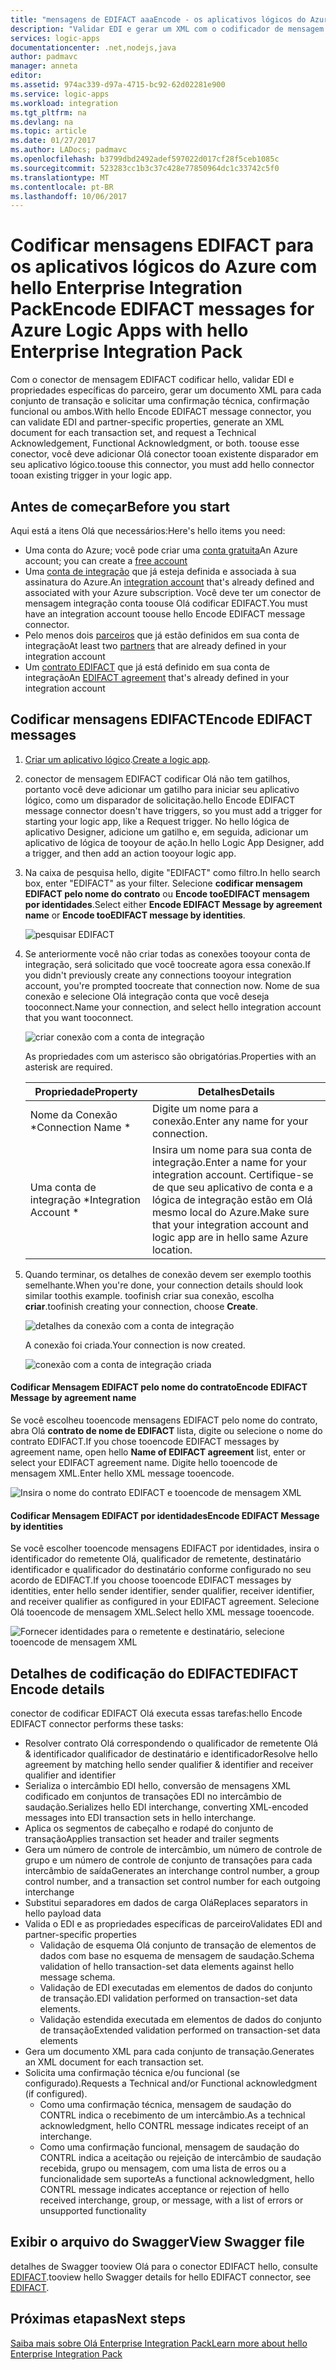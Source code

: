 ```yaml
---
title: "mensagens de EDIFACT aaaEncode - os aplicativos lógicos do Azure | Microsoft Docs"
description: "Validar EDI e gerar um XML com o codificador de mensagem EDIFACT em Olá Enterprise Integration Pack para aplicativos da lógica do Azure"
services: logic-apps
documentationcenter: .net,nodejs,java
author: padmavc
manager: anneta
editor: 
ms.assetid: 974ac339-d97a-4715-bc92-62d02281e900
ms.service: logic-apps
ms.workload: integration
ms.tgt_pltfrm: na
ms.devlang: na
ms.topic: article
ms.date: 01/27/2017
ms.author: LADocs; padmavc
ms.openlocfilehash: b3799dbd2492adef597022d017cf28f5ceb1085c
ms.sourcegitcommit: 523283cc1b3c37c428e77850964dc1c33742c5f0
ms.translationtype: MT
ms.contentlocale: pt-BR
ms.lasthandoff: 10/06/2017
---
```

# <a name="encode-edifact-messages-for-azure-logic-apps-with-hello-enterprise-integration-pack"></a><span data-ttu-id="232e8-103">Codificar mensagens EDIFACT para os aplicativos lógicos do Azure com hello Enterprise Integration Pack</span><span class="sxs-lookup"><span data-stu-id="232e8-103">Encode EDIFACT messages for Azure Logic Apps with hello Enterprise Integration Pack</span></span>

<span data-ttu-id="232e8-104">Com o conector de mensagem EDIFACT codificar hello, validar EDI e propriedades específicas do parceiro, gerar um documento XML para cada conjunto de transação e solicitar uma confirmação técnica, confirmação funcional ou ambos.</span><span class="sxs-lookup"><span data-stu-id="232e8-104">With hello Encode EDIFACT message connector, you can validate EDI and partner-specific properties, generate an XML document for each transaction set, and request a Technical Acknowledgement, Functional Acknowledgment, or both.</span></span>
<span data-ttu-id="232e8-105">toouse esse conector, você deve adicionar Olá conector tooan existente disparador em seu aplicativo lógico.</span><span class="sxs-lookup"><span data-stu-id="232e8-105">toouse this connector, you must add hello connector tooan existing trigger in your logic app.</span></span>

## <a name="before-you-start"></a><span data-ttu-id="232e8-106">Antes de começar</span><span class="sxs-lookup"><span data-stu-id="232e8-106">Before you start</span></span>

<span data-ttu-id="232e8-107">Aqui está a itens Olá que necessários:</span><span class="sxs-lookup"><span data-stu-id="232e8-107">Here's hello items you need:</span></span>

* <span data-ttu-id="232e8-108">Uma conta do Azure; você pode criar uma [conta gratuita](https://azure.microsoft.com/free)</span><span class="sxs-lookup"><span data-stu-id="232e8-108">An Azure account; you can create a [free account](https://azure.microsoft.com/free)</span></span>
* <span data-ttu-id="232e8-109">Uma [conta de integração](logic-apps-enterprise-integration-create-integration-account.md) que já esteja definida e associada à sua assinatura do Azure.</span><span class="sxs-lookup"><span data-stu-id="232e8-109">An [integration account](logic-apps-enterprise-integration-create-integration-account.md) that's already defined and associated with your Azure subscription.</span></span> <span data-ttu-id="232e8-110">Você deve ter um conector de mensagem integração conta toouse Olá codificar EDIFACT.</span><span class="sxs-lookup"><span data-stu-id="232e8-110">You must have an integration account toouse hello Encode EDIFACT message connector.</span></span> 
* <span data-ttu-id="232e8-111">Pelo menos dois [parceiros](logic-apps-enterprise-integration-partners.md) que já estão definidos em sua conta de integração</span><span class="sxs-lookup"><span data-stu-id="232e8-111">At least two [partners](logic-apps-enterprise-integration-partners.md) that are already defined in your integration account</span></span>
* <span data-ttu-id="232e8-112">Um [contrato EDIFACT](logic-apps-enterprise-integration-edifact.md) que já está definido em sua conta de integração</span><span class="sxs-lookup"><span data-stu-id="232e8-112">An [EDIFACT agreement](logic-apps-enterprise-integration-edifact.md) that's already defined in your integration account</span></span>

## <a name="encode-edifact-messages"></a><span data-ttu-id="232e8-113">Codificar mensagens EDIFACT</span><span class="sxs-lookup"><span data-stu-id="232e8-113">Encode EDIFACT messages</span></span>

1. <span data-ttu-id="232e8-114">[Criar um aplicativo lógico](logic-apps-create-a-logic-app.md).</span><span class="sxs-lookup"><span data-stu-id="232e8-114">[Create a logic app](logic-apps-create-a-logic-app.md).</span></span>

2. <span data-ttu-id="232e8-115">conector de mensagem EDIFACT codificar Olá não tem gatilhos, portanto você deve adicionar um gatilho para iniciar seu aplicativo lógico, como um disparador de solicitação.</span><span class="sxs-lookup"><span data-stu-id="232e8-115">hello Encode EDIFACT message connector doesn't have triggers, so you must add a trigger for starting your logic app, like a Request trigger.</span></span> <span data-ttu-id="232e8-116">No hello lógica de aplicativo Designer, adicione um gatilho e, em seguida, adicionar um aplicativo de lógica de tooyour de ação.</span><span class="sxs-lookup"><span data-stu-id="232e8-116">In hello Logic App Designer, add a trigger, and then add an action tooyour logic app.</span></span>

3.  <span data-ttu-id="232e8-117">Na caixa de pesquisa hello, digite "EDIFACT" como filtro.</span><span class="sxs-lookup"><span data-stu-id="232e8-117">In hello search box, enter "EDIFACT" as your filter.</span></span> <span data-ttu-id="232e8-118">Selecione **codificar mensagem EDIFACT pelo nome do contrato** ou **Encode tooEDIFACT mensagem por identidades**.</span><span class="sxs-lookup"><span data-stu-id="232e8-118">Select either **Encode EDIFACT Message by agreement name** or **Encode tooEDIFACT message by identities**.</span></span>
   
    ![pesquisar EDIFACT](media/logic-apps-enterprise-integration-edifact-encode/edifactdecodeimage1.png)  

3. <span data-ttu-id="232e8-120">Se anteriormente você não criar todas as conexões tooyour conta de integração, será solicitado que você toocreate agora essa conexão.</span><span class="sxs-lookup"><span data-stu-id="232e8-120">If you didn't previously create any connections tooyour integration account, you're prompted toocreate that connection now.</span></span> <span data-ttu-id="232e8-121">Nome de sua conexão e selecione Olá integração conta que você deseja tooconnect.</span><span class="sxs-lookup"><span data-stu-id="232e8-121">Name your connection, and select hello integration account that you want tooconnect.</span></span>

    ![criar conexão com a conta de integração](media/logic-apps-enterprise-integration-edifact-encode/edifactencodeimage1.png)  

    <span data-ttu-id="232e8-123">As propriedades com um asterisco são obrigatórias.</span><span class="sxs-lookup"><span data-stu-id="232e8-123">Properties with an asterisk are required.</span></span>

    | <span data-ttu-id="232e8-124">Propriedade</span><span class="sxs-lookup"><span data-stu-id="232e8-124">Property</span></span> | <span data-ttu-id="232e8-125">Detalhes</span><span class="sxs-lookup"><span data-stu-id="232e8-125">Details</span></span> |
    | --- | --- |
    | <span data-ttu-id="232e8-126">Nome da Conexão *</span><span class="sxs-lookup"><span data-stu-id="232e8-126">Connection Name *</span></span> |<span data-ttu-id="232e8-127">Digite um nome para a conexão.</span><span class="sxs-lookup"><span data-stu-id="232e8-127">Enter any name for your connection.</span></span> |
    | <span data-ttu-id="232e8-128">Uma conta de integração *</span><span class="sxs-lookup"><span data-stu-id="232e8-128">Integration Account *</span></span> |<span data-ttu-id="232e8-129">Insira um nome para sua conta de integração.</span><span class="sxs-lookup"><span data-stu-id="232e8-129">Enter a name for your integration account.</span></span> <span data-ttu-id="232e8-130">Certifique-se de que seu aplicativo de conta e a lógica de integração estão em Olá mesmo local do Azure.</span><span class="sxs-lookup"><span data-stu-id="232e8-130">Make sure that your integration account and logic app are in hello same Azure location.</span></span> |

5.  <span data-ttu-id="232e8-131">Quando terminar, os detalhes de conexão devem ser exemplo toothis semelhante.</span><span class="sxs-lookup"><span data-stu-id="232e8-131">When you're done, your connection details should look similar toothis example.</span></span> <span data-ttu-id="232e8-132">toofinish criar sua conexão, escolha **criar**.</span><span class="sxs-lookup"><span data-stu-id="232e8-132">toofinish creating your connection, choose **Create**.</span></span>

    ![detalhes da conexão com a conta de integração](media/logic-apps-enterprise-integration-edifact-encode/edifactencodeimage2.png)

    <span data-ttu-id="232e8-134">A conexão foi criada.</span><span class="sxs-lookup"><span data-stu-id="232e8-134">Your connection is now created.</span></span>

    ![conexão com a conta de integração criada](media/logic-apps-enterprise-integration-edifact-encode/edifactencodeimage4.png)

#### <a name="encode-edifact-message-by-agreement-name"></a><span data-ttu-id="232e8-136">Codificar Mensagem EDIFACT pelo nome do contrato</span><span class="sxs-lookup"><span data-stu-id="232e8-136">Encode EDIFACT Message by agreement name</span></span>

<span data-ttu-id="232e8-137">Se você escolheu tooencode mensagens EDIFACT pelo nome do contrato, abra Olá **contrato de nome de EDIFACT** lista, digite ou selecione o nome do contrato EDIFACT.</span><span class="sxs-lookup"><span data-stu-id="232e8-137">If you chose tooencode EDIFACT messages by agreement name, open hello **Name of EDIFACT agreement** list, enter or select your EDIFACT agreement name.</span></span> <span data-ttu-id="232e8-138">Digite hello tooencode de mensagem XML.</span><span class="sxs-lookup"><span data-stu-id="232e8-138">Enter hello XML message tooencode.</span></span>

![Insira o nome do contrato EDIFACT e tooencode de mensagem XML](media/logic-apps-enterprise-integration-edifact-encode/edifactencodeimage6.png)

#### <a name="encode-edifact-message-by-identities"></a><span data-ttu-id="232e8-140">Codificar Mensagem EDIFACT por identidades</span><span class="sxs-lookup"><span data-stu-id="232e8-140">Encode EDIFACT Message by identities</span></span>

<span data-ttu-id="232e8-141">Se você escolher tooencode mensagens EDIFACT por identidades, insira o identificador do remetente Olá, qualificador de remetente, destinatário identificador e qualificador do destinatário conforme configurado no seu acordo de EDIFACT.</span><span class="sxs-lookup"><span data-stu-id="232e8-141">If you choose tooencode EDIFACT messages by identities, enter hello sender identifier, sender qualifier, receiver identifier, and receiver qualifier as configured in your EDIFACT agreement.</span></span> <span data-ttu-id="232e8-142">Selecione Olá tooencode de mensagem XML.</span><span class="sxs-lookup"><span data-stu-id="232e8-142">Select hello XML message tooencode.</span></span>

![Fornecer identidades para o remetente e destinatário, selecione tooencode de mensagem XML](media/logic-apps-enterprise-integration-edifact-encode/edifactencodeimage7.png)

## <a name="edifact-encode-details"></a><span data-ttu-id="232e8-144">Detalhes de codificação do EDIFACT</span><span class="sxs-lookup"><span data-stu-id="232e8-144">EDIFACT Encode details</span></span>

<span data-ttu-id="232e8-145">conector de codificar EDIFACT Olá executa essas tarefas:</span><span class="sxs-lookup"><span data-stu-id="232e8-145">hello Encode EDIFACT connector performs these tasks:</span></span> 

* <span data-ttu-id="232e8-146">Resolver contrato Olá correspondendo o qualificador de remetente Olá & identificador qualificador de destinatário e identificador</span><span class="sxs-lookup"><span data-stu-id="232e8-146">Resolve hello agreement by matching hello sender qualifier & identifier and receiver qualifier and identifier</span></span>
* <span data-ttu-id="232e8-147">Serializa o intercâmbio EDI hello, conversão de mensagens XML codificado em conjuntos de transações EDI no intercâmbio de saudação.</span><span class="sxs-lookup"><span data-stu-id="232e8-147">Serializes hello EDI interchange, converting XML-encoded messages into EDI transaction sets in hello interchange.</span></span>
* <span data-ttu-id="232e8-148">Aplica os segmentos de cabeçalho e rodapé do conjunto de transação</span><span class="sxs-lookup"><span data-stu-id="232e8-148">Applies transaction set header and trailer segments</span></span>
* <span data-ttu-id="232e8-149">Gera um número de controle de intercâmbio, um número de controle de grupo e um número de controle de conjunto de transações para cada intercâmbio de saída</span><span class="sxs-lookup"><span data-stu-id="232e8-149">Generates an interchange control number, a group control number, and a transaction set control number for each outgoing interchange</span></span>
* <span data-ttu-id="232e8-150">Substitui separadores em dados de carga Olá</span><span class="sxs-lookup"><span data-stu-id="232e8-150">Replaces separators in hello payload data</span></span>
* <span data-ttu-id="232e8-151">Valida o EDI e as propriedades específicas de parceiro</span><span class="sxs-lookup"><span data-stu-id="232e8-151">Validates EDI and partner-specific properties</span></span>
  * <span data-ttu-id="232e8-152">Validação de esquema Olá conjunto de transação de elementos de dados com base no esquema de mensagem de saudação.</span><span class="sxs-lookup"><span data-stu-id="232e8-152">Schema validation of hello transaction-set data elements against hello message schema.</span></span>
  * <span data-ttu-id="232e8-153">Validação de EDI executadas em elementos de dados do conjunto de transação.</span><span class="sxs-lookup"><span data-stu-id="232e8-153">EDI validation performed on transaction-set data elements.</span></span>
  * <span data-ttu-id="232e8-154">Validação estendida executada em elementos de dados do conjunto de transação</span><span class="sxs-lookup"><span data-stu-id="232e8-154">Extended validation performed on transaction-set data elements</span></span>
* <span data-ttu-id="232e8-155">Gera um documento XML para cada conjunto de transação.</span><span class="sxs-lookup"><span data-stu-id="232e8-155">Generates an XML document for each transaction set.</span></span>
* <span data-ttu-id="232e8-156">Solicita uma confirmação técnica e/ou funcional (se configurado).</span><span class="sxs-lookup"><span data-stu-id="232e8-156">Requests a Technical and/or Functional acknowledgment (if configured).</span></span>
  * <span data-ttu-id="232e8-157">Como uma confirmação técnica, mensagem de saudação do CONTRL indica o recebimento de um intercâmbio.</span><span class="sxs-lookup"><span data-stu-id="232e8-157">As a technical acknowledgment, hello CONTRL message indicates receipt of an interchange.</span></span>
  * <span data-ttu-id="232e8-158">Como uma confirmação funcional, mensagem de saudação do CONTRL indica a aceitação ou rejeição de intercâmbio de saudação recebida, grupo ou mensagem, com uma lista de erros ou a funcionalidade sem suporte</span><span class="sxs-lookup"><span data-stu-id="232e8-158">As a functional acknowledgment, hello CONTRL message indicates acceptance or rejection of hello received interchange, group, or message, with a list of errors or unsupported functionality</span></span>

## <a name="view-swagger-file"></a><span data-ttu-id="232e8-159">Exibir o arquivo do Swagger</span><span class="sxs-lookup"><span data-stu-id="232e8-159">View Swagger file</span></span>
<span data-ttu-id="232e8-160">detalhes de Swagger tooview Olá para o conector EDIFACT hello, consulte [EDIFACT](/connectors/edifact/).</span><span class="sxs-lookup"><span data-stu-id="232e8-160">tooview hello Swagger details for hello EDIFACT connector, see [EDIFACT](/connectors/edifact/).</span></span>

## <a name="next-steps"></a><span data-ttu-id="232e8-161">Próximas etapas</span><span class="sxs-lookup"><span data-stu-id="232e8-161">Next steps</span></span>
[<span data-ttu-id="232e8-162">Saiba mais sobre Olá Enterprise Integration Pack</span><span class="sxs-lookup"><span data-stu-id="232e8-162">Learn more about hello Enterprise Integration Pack</span></span>](logic-apps-enterprise-integration-overview.md "Saiba mais sobre o pacote de integração do Enterprise") 

